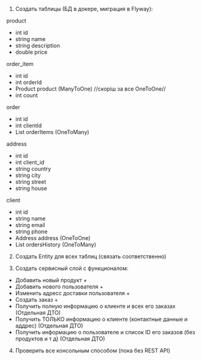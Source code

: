1. Создать таблицы (БД в докере, миграция в Flyway):

product
- int id
- string name
- string description
- double price

order_item
- int id
- int orderId
- Product product (ManyToOne) //скоріш за все OneToOne//
- int count

order
- int id
- int clientId
- List<OrderItem> orderItems (OneToMany)

address
- int id
- int client_id
- string country
- string city
- string street
- string house

client
- int id
- string name
- string email
- string phone
- Address address (OneToOne)
- List<Orders> ordersHistory (OneToMany)

2. Создать Entity для всех таблиц (связать соответственно)

3. Создать сервисный слой с функционалом:
- Добавить новый продукт +
- Добавить нового пользователя + 
- Изменить адресс доставки пользователя +
- Создать заказ +
- Получить полную информацию о клиенте и всех его заказах (Отдельная ДТО)
- Получить ТОЛЬКО информацию о клиенте (контактные данные и аддрес) (Отдельная ДТО)
- Получить информацию о пользователе и список ID его заказов (без продуктов и т д) (Отдельная ДТО)

4. Проверить все консольным способом (пока без REST API)
